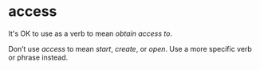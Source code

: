 ﻿# access

It's OK to use as a verb to mean *obtain access to*. 

Don’t use *access* to mean *start*, *create*, or *open*. Use a more specific verb or phrase instead.
